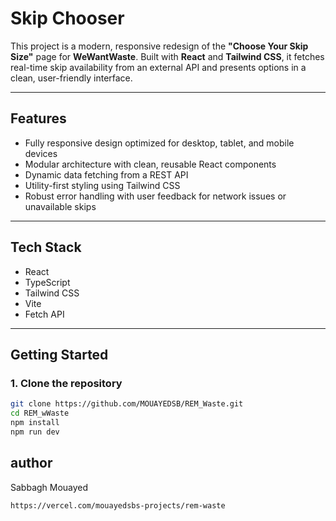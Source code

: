 # Skip Chooser

This project is a modern, responsive redesign of the **"Choose Your Skip Size"** page for **WeWantWaste**. Built with **React** and **Tailwind CSS**, it fetches real-time skip availability from an external API and presents options in a clean, user-friendly interface.

---

## Features

- Fully responsive design optimized for desktop, tablet, and mobile devices  
- Modular architecture with clean, reusable React components  
- Dynamic data fetching from a REST API  
- Utility-first styling using Tailwind CSS  
- Robust error handling with user feedback for network issues or unavailable skips  

---

## Tech Stack

- React 
- TypeScript  
- Tailwind CSS  
- Vite  
- Fetch API  

---

## Getting Started

### 1. Clone the repository

```bash
git clone https://github.com/MOUAYEDSB/REM_Waste.git
cd REM_wWaste
npm install
npm run dev
```
## author
Sabbagh Mouayed

```bash
https://vercel.com/mouayedsbs-projects/rem-waste
```

